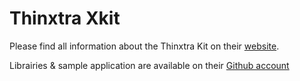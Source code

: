 # Thinxtra Xkit


Please find all information about the Thinxtra Kit on their [website](http://thinxtra.com/xkit).

Librairies & sample application are available on their [Github account](github.com/thinxtra/Xkit-Sample)
